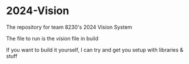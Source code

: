 # 2024-Vision
The repository for team 8230's 2024 Vision System

The file to run is the *vision* file in build

If you want to build it yourself, I can try and get you setup with libraries & stuff
